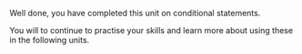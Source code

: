 Well done, you have completed this unit on conditional statements. 

You will to continue to practise your skills and learn more about using these in the following units.

